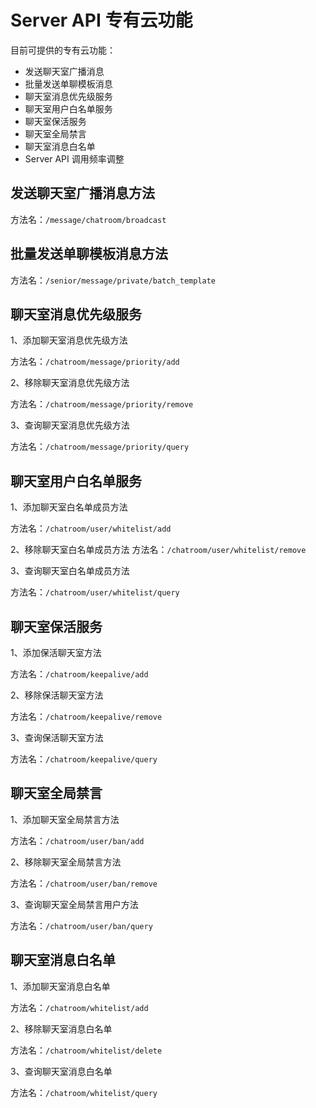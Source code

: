 # Server API 专有云功能

目前可提供的专有云功能：

* 发送聊天室广播消息
* 批量发送单聊模板消息
* 聊天室消息优先级服务
* 聊天室用户白名单服务
* 聊天室保活服务
* 聊天室全局禁言
* 聊天室消息白名单
* Server API 调用频率调整

## 发送聊天室广播消息方法

方法名：`/message/chatroom/broadcast`

## 批量发送单聊模板消息方法

方法名：`/senior/message/private/batch_template`

## 聊天室消息优先级服务

1、添加聊天室消息优先级方法

方法名：`/chatroom/message/priority/add`

2、移除聊天室消息优先级方法

方法名：`/chatroom/message/priority/remove`

3、查询聊天室消息优先级方法

方法名：`/chatroom/message/priority/query`

## 聊天室用户白名单服务

1、添加聊天室白名单成员方法

方法名：`/chatroom/user/whitelist/add`

2、移除聊天室白名单成员方法
方法名：`/chatroom/user/whitelist/remove`

3、查询聊天室白名单成员方法

方法名：`/chatroom/user/whitelist/query`

## 聊天室保活服务

1、添加保活聊天室方法

方法名：`/chatroom/keepalive/add`

2、移除保活聊天室方法

方法名：`/chatroom/keepalive/remove`

3、查询保活聊天室方法

方法名：`/chatroom/keepalive/query`

## 聊天室全局禁言

1、添加聊天室全局禁言方法

方法名：`/chatroom/user/ban/add`

2、移除聊天室全局禁言方法

方法名：`/chatroom/user/ban/remove`

3、查询聊天室全局禁言用户方法

方法名：`/chatroom/user/ban/query`

## 聊天室消息白名单

1、添加聊天室消息白名单

方法名：`/chatroom/whitelist/add`

2、移除聊天室消息白名单

方法名：`/chatroom/whitelist/delete`

3、查询聊天室消息白名单

方法名：`/chatroom/whitelist/query`